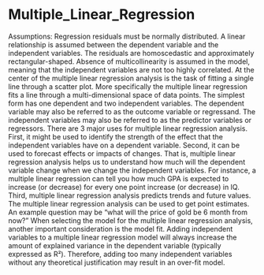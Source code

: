 # Multiple_Linear_Regression
Assumptions:  Regression residuals must be normally distributed.  A linear relationship is assumed between the dependent variable and the independent variables.  The residuals are homoscedastic and approximately rectangular-shaped.  Absence of multicollinearity is assumed in the model, meaning that the independent variables are not too highly correlated.  At the center of the multiple linear regression analysis is the task of fitting a single line through a scatter plot.  More specifically the multiple linear regression fits a line through a multi-dimensional space of data points.  The simplest form has one dependent and two independent variables.  The dependent variable may also be referred to as the outcome variable or regressand.  The independent variables may also be referred to as the predictor variables or regressors.  There are 3 major uses for multiple linear regression analysis.  First, it might be used to identify the strength of the effect that the independent variables have on a dependent variable.  Second, it can be used to forecast effects or impacts of changes.  That is, multiple linear regression analysis helps us to understand how much will the dependent variable change when we change the independent variables.  For instance, a multiple linear regression can tell you how much GPA is expected to increase (or decrease) for every one point increase (or decrease) in IQ.  Third, multiple linear regression analysis predicts trends and future values.  The multiple linear regression analysis can be used to get point estimates.  An example question may be “what will the price of gold be 6 month from now?”  When selecting the model for the multiple linear regression analysis, another important consideration is the model fit.  Adding independent variables to a multiple linear regression model will always increase the amount of explained variance in the dependent variable (typically expressed as R²).  Therefore, adding too many independent variables without any theoretical justification may result in an over-fit model.
